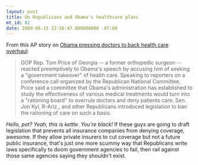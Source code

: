 ```yaml
---
layout: post
title: On Republicans and Obama's healthcare plans
mt_id: 82
date: 2009-06-15 22:56:47.000000000 -07:00
---
```

From this AP story on [Obama pressing doctors to back health care overhaul](http://news.yahoo.com/s/ap/20090616/ap_on_go_pr_wh/us_obama_doctors):

> GOP Rep. Tom Price of Georgia -- a former orthopedic surgeon -- reacted
> preemptively to Obama's speech by accusing him of seeking a "government
> takeover" of health care. Speaking to reporters on a conference call organized
> by the Republican National Committee, Price said a committee that Obama's
> administration has established to study the effectiveness of various medical
> treatments would turn into a "rationing board" to overrule doctors and deny
> patients care. Sen. Jon Kyl, R-Ariz., and other Republicans introduced
> legislation to ban the rationing of care on such a basis.

<em>Hello, pot? Yeah, this is kettle. You're black! </em>
If these guys are going to draft legislation that prevents all insurance
companies from denying coverage, awesome. If they allow private insurers to cut
coverage but not a future public insurance, that's just one more scummy way
that Republicans write laws specifically to doom government agencies to fail,
then rail against those same agencies saying they shouldn't exist.
